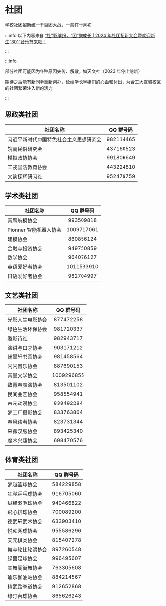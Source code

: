# 社团

学校社团招新统一于百团大战，一般在十月初

:::info
以下内容来自 [“社”彩缤纷，“团”聚成长 | 2024 年社团招新大会暨欢迎新生“301”音乐节来啦！](https://mp.weixin.qq.com/s?__biz=MzI5ODI3NzE2Mw==&mid=2247523438&idx=1&sn=e271da09188d88b5d8abf9b92edcbd4e&chksm=ed85de67f2f982aba53973b41df679d906e928125fdc043f2c7bce0605e8d15441203c61ddd7&mpshare=1&scene=23&srcid=1023QtJknzfpT6HqrD992hF0&sharer_shareinfo=c1d5f91363ee421399775e4f0547a4ae&sharer_shareinfo_first=c1d5f91363ee421399775e4f0547a4ae#rd)

:::

:::info

部分社团可能因为各种原因失传、解散，如天文社（2023 年停止纳新）

期待之后能有新同学重新创办，延续学长学姐们的心血和付出，为合工大宣城校区的社团繁荣注入新的活力

:::

## 思政类社团

| 社团名称                               | QQ 群号码  |
| -------------------------------------- | :-------: |
| 习近平新时代中国特色社会主义思想研究会 | 982114465 |
| 皖南民俗研究会                         | 437160523 |
| 模拟政协协会                           | 991806649 |
| 工戎国防教育协会                       | 443224810 |
| 文韵探辉研习社                         | 952479759 |

## 学术类社团

| 社团名称              |  QQ 群号码  |
| --------------------- | :--------: |
| 青鹰航模协会          | 993509818  |
| Pionner 智能机器人协会 | 1009717061 |
| 建模协会              | 860856124  |
| 金融与投资协会        | 949750859  |
| 数学协会              | 964076127  |
| 英语爱好者协会        | 1011533910 |
| 日语爱好者协会        | 982704997  |

## 文艺类社团

| 社团名称         |  QQ 群号码  |
| ---------------- | :--------: |
| 光影人生电影协会 | 877472258  |
| 绿色生活环保协会 | 981720337  |
| 邀影诗社         | 982943717  |
| 演讲与口才协会   | 903171212  |
| 翰墨轩书画协会   | 981458564  |
| 闪闪音乐协会     | 887690153  |
| 青墨文学协会     | 1009296855 |
| 致青春表演协会   | 813501102  |
| 民间曲艺协会     | 958554941  |
| 未元动漫协会     | 838492284  |
| 梦工厂摄影协会   | 833763864  |
| 春风读者协会     | 823731344  |
| 采薇汉服协会     | 893425340  |
| 魔术兴趣协会     | 698470576  |

## 体育类社团

| 社团名称         | QQ 群号码  |
| ---------------- | :-------: |
| 梦越篮球协会     | 584229858 |
| 狂飚乒乓球协会   | 916705060 |
| 纵横羽毛球协会   | 940466822 |
| 飛心排球协会     | 700089200 |
| 德武轩武术协会   | 633903410 |
| 悦动网球协会     | 955586296 |
| 天元棋类协会     | 815407278 |
| 舞与轮比轮滑协会 | 897260548 |
| 绿茵足球协会     | 996495607 |
| 宣舞阁街舞协会   | 763305608 |
| 瑜乐伽油站协会   | 884214567 |
| 精武跆拳道协会   | 912652868 |
| 绿汀台球协会     | 865626243 |
